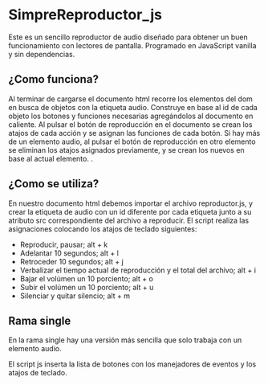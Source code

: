 # SimpreReproductor_js

Este es un sencillo reproductor de audio diseñado para obtener un buen funcionamiento con lectores de pantalla. Programado en JavaScript vanilla y sin dependencias.  

## ¿Como funciona?

Al terminar de cargarse el documento html recorre los elementos del dom en busca de objetos con la etiqueta audio. 
Construye en base al id de cada objeto los botones y funciones necesarias agregándolos al documento en caliente. 
Al pulsar el botón de reproducción en el documento se crean los atajos de cada acción y se asignan las funciones de cada botón. 
Si hay más de un elemento audio, al pulsar el botón de reproducción en otro elemento se eliminan los atajos asignados previamente, y se crean los nuevos en base al actual elemento. . 

## ¿Como se utiliza?

En nuestro documento html debemos importar el archivo reproductor.js, y crear la etiqueta de audio con un id diferente por cada etiqueta junto a su atributo src correspondiente del archivo a reproducir.
El script realiza las asignaciones colocando los atajos de teclado siguientes:

* Reproducir, pausar; alt + k
* Adelantar 10 segundos; alt + l
* Retroceder 10 segundos; alt + j
* Verbalizar el tiempo actual de reproducción y el total del archivo; alt + i
* Bajar el volúmen un 10 porciento; alt + o
* Subir el volúmen un 10 porciento; alt + u
* Silenciar y quitar silencio; alt + m

## Rama single

En la rama single hay una versión más sencilla que solo trabaja con un elemento audio.

El script js inserta la lista de botones con los manejadores de eventos y los atajos de teclado.
